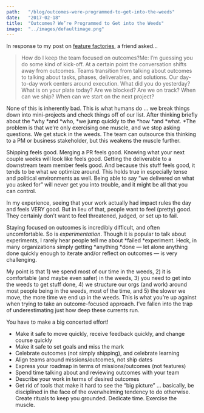 ```yaml
---
path:	"/blog/outcomes-were-programmed-to-get-into-the-weeds"
date:	"2017-02-18"
title:	"Outcomes? We’re Programmed to Get into the Weeds"
image:	"../images/defaultimage.png"
---
```


In response to my post on [feature factories](https://hackernoon.com/12-signs-youre-working-in-a-feature-factory-44a5b938d6a2#.4mfv4tryz), a friend asked…


> How do I keep the team focused on outcomes?Me: I’m guessing you do some kind of kick-off. At a certain point the conversation shifts away from outcomes. Teams transition from talking about outcomes to talking about tasks, phases, deliverables, and solutions. Our day-to-day work centers around execution. What did you do yesterday? What is on your plate today? Are we blocked? Are we on track? When can we ship? When can we start on the next project?

None of this is inherently bad. This is what humans do … we break things down into mini-projects and check things off of our list. After thinking briefly about the *why *and *who, *we jump quickly to the *how *and *what. *The problem is that we’re only exercising one muscle, and we stop asking questions. We get stuck in the weeds. The team can outsource this thinking to a PM or business stakeholder, but this weakens the muscle further.

Shipping feels good. Merging a PR feels good. Knowing what your next couple weeks will look like feels good. Getting the deliverable to a downstream team member feels good. And because this stuff feels good, it tends to be what we optimize around. This holds true in especially tense and political environments as well. Being able to say “we delivered on what you asked for” will never get you into trouble, and it might be all that you can control.

In my experience, seeing that your work actually had impact rules the day and feels VERY good. But in lieu of that, people want to feel (pretty) good. They certainly don’t want to feel threatened, judged, or set up to fail.

Staying focused on outcomes is incredibly difficult, and often uncomfortable. So is *experimentation*. Though it is popular to talk about experiments, I rarely hear people tell me about *failed *experiment. Heck, in many organizations simply getting *anything *done — let alone anything done quickly enough to iterate and/or reflect on outcomes — is very challenging.

My point is that 1) we spend most of our time in the weeds, 2) it is comfortable (and maybe even safer) in the weeds, 3) you need to get into the weeds to get stuff done, 4) we structure our orgs (and work) around most people being in the weeds, most of the time, and 5) the slower we move, the more time we end up in the weeds. This is what you’re up against when trying to take an outcome-focused approach. I’ve fallen into the trap of underestimating just how deep these currents run.

You have to make a big concerted effort!

* Make it safe to move quickly, receive feedback quickly, and change course quickly
* Make it safe to set goals and miss the mark
* Celebrate outcomes (not simply shipping), and celebrate learning
* Align teams around missions/outcomes, not ship dates
* Express your roadmap in terms of missions/outcomes (not features)
* Spend time talking about and reviewing outcomes with your team
* Describe your work in terms of desired outcomes
* Get rid of tools that make it hard to see the “big picture”
… basically, be disciplined in the face of the overwhelming tendency to do otherwise. Create rituals to keep you grounded. Dedicate time. Exercise the muscle.

